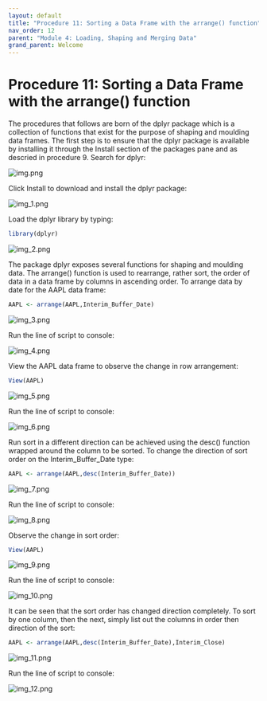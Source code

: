 ```yaml
---
layout: default
title: "Procedure 11: Sorting a Data Frame with the arrange() function"
nav_order: 12
parent: "Module 4: Loading, Shaping and Merging Data"
grand_parent: Welcome
---
```


# Procedure 11: Sorting a Data Frame with the arrange() function

The procedures that follows are born of the dplyr package which is a collection of functions that exist for the purpose of shaping and moulding data frames.  The first step is to ensure that the dplyr package is available by installing it through the Install section of the packages pane and as descried in procedure 9.  Search for dplyr:

![img.png](img.png)

Click Install to download and install the dplyr package:

![img_1.png](img_1.png)

Load the dplyr library by typing:

``` r
library(dplyr)
```

![img_2.png](img_2.png)

The package dplyr exposes several functions for shaping and moulding data.  The arrange() function is used to rearrange, rather sort, the order of data in a data frame by columns in ascending order. To arrange data by date for the AAPL data frame:

``` r
AAPL <- arrange(AAPL,Interim_Buffer_Date)
```

![img_3.png](img_3.png)

Run the line of script to console:

![img_4.png](img_4.png)

View the AAPL data frame to observe the change in row arrangement:

``` r
View(AAPL)
```

![img_5.png](img_5.png)

Run the line of script to console:

![img_6.png](img_6.png)

Run sort in a different direction can be achieved using the desc() function wrapped around the column to be sorted.   To change the direction of sort order on the Interim_Buffer_Date type:

``` r
AAPL <- arrange(AAPL,desc(Interim_Buffer_Date))
```

![img_7.png](img_7.png)

Run the line of script to console:

![img_8.png](img_8.png)

Observe the change in sort order:

``` r
View(AAPL)
```

![img_9.png](img_9.png)

Run the line of script to console:

![img_10.png](img_10.png)

It can be seen that the sort order has changed direction completely.  To sort by one column, then the next, simply list out the columns in order then direction of the sort:

``` r
AAPL <- arrange(AAPL,desc(Interim_Buffer_Date),Interim_Close)
```

![img_11.png](img_11.png)

Run the line of script to console:

![img_12.png](img_12.png)